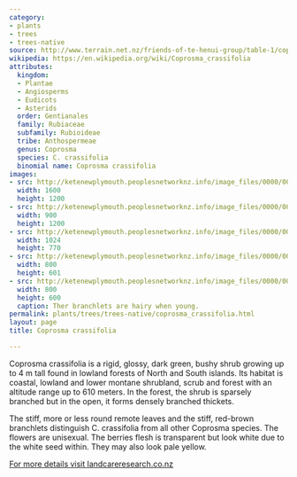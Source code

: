 ```yaml
---
category:
- plants
- trees
- trees-native
source: http://www.terrain.net.nz/friends-of-te-henui-group/table-1/coprosma-crassifolia.html
wikipedia: https://en.wikipedia.org/wiki/Coprosma_crassifolia
attributes:
  kingdom:
  - Plantae
  - Angiosperms
  - Eudicots
  - Asterids
  order: Gentianales
  family: Rubiaceae
  subfamily: Rubioideae
  tribe: Anthospermeae
  genus: Coprosma
  species: C. crassifolia
  binomial name: Coprosma crassifolia
images:
- src: http://ketenewplymouth.peoplesnetworknz.info/image_files/0000/0008/2538/Coprosma_crassifolia.JPG
  width: 1600
  height: 1200
- src: http://ketenewplymouth.peoplesnetworknz.info/image_files/0000/0003/2064/Coprosma__crassifolia-001.JPG
  width: 900
  height: 1200
- src: http://ketenewplymouth.peoplesnetworknz.info/image_files/0000/0005/4319/Coprosma_crassifolia.JPG
  width: 1024
  height: 770
- src: http://ketenewplymouth.peoplesnetworknz.info/image_files/0000/0005/4314/Coprosma_crassifolia-004.JPG
  width: 800
  height: 601
- src: http://ketenewplymouth.peoplesnetworknz.info/image_files/0000/0005/4304/Coprosma_crassifolia-001.JPG
  width: 800
  height: 600
  caption: Ther branchlets are hairy when young.
permalink: plants/trees/trees-native/coprosma_crassifolia.html
layout: page
title: Coprosma crassifolia

---
```

Coprosma crassifolia is a rigid, glossy, dark green, bushy shrub growing up to 4 m tall found in lowland forests of North and South islands. Its habitat is coastal, lowland and lower montane shrubland, scrub and forest with an altitude range up to 610 meters. In the forest, the shrub is sparsely branched but in the open, it forms densely branched thickets. </p> <p class="MsoNormal">The stiff, more or less round remote leaves and the stiff, red-brown branchlets distinguish C. crassifolia from all other Coprosma species. The flowers are unisexual. The berries flesh is transparent but look white due to the white seed within. They may also look pale yellow.

<a href="http://wwwold.landcareresearch.co.nz/research/biosystematics/plants/coprosmakey/key/Coprosma/Media/Html/C_crassifolia.htm" target="_blank">For more details visit landcareresearch.co.nz</a>
